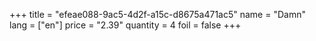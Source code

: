 +++
title = "efeae088-9ac5-4d2f-a15c-d8675a471ac5"
name = "Damn"
lang = ["en"]
price = "2.39"
quantity = 4
foil = false
+++
